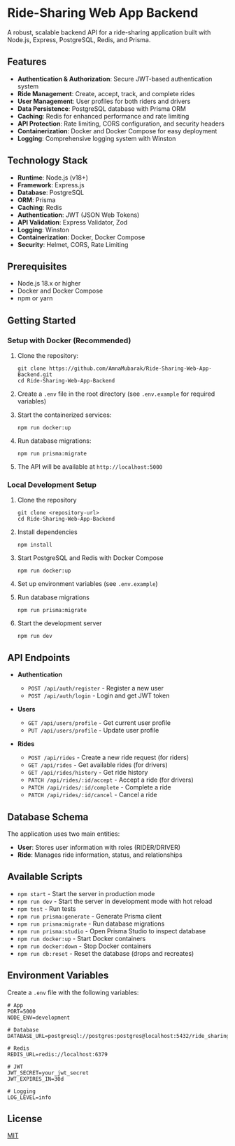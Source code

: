 # Ride-Sharing Web App Backend

A robust, scalable backend API for a ride-sharing application built with Node.js, Express, PostgreSQL, Redis, and Prisma.

## Features

- **Authentication & Authorization**: Secure JWT-based authentication system
- **Ride Management**: Create, accept, track, and complete rides
- **User Management**: User profiles for both riders and drivers
- **Data Persistence**: PostgreSQL database with Prisma ORM
- **Caching**: Redis for enhanced performance and rate limiting
- **API Protection**: Rate limiting, CORS configuration, and security headers
- **Containerization**: Docker and Docker Compose for easy deployment
- **Logging**: Comprehensive logging system with Winston

## Technology Stack

- **Runtime**: Node.js (v18+)
- **Framework**: Express.js
- **Database**: PostgreSQL
- **ORM**: Prisma
- **Caching**: Redis
- **Authentication**: JWT (JSON Web Tokens)
- **API Validation**: Express Validator, Zod
- **Logging**: Winston
- **Containerization**: Docker, Docker Compose
- **Security**: Helmet, CORS, Rate Limiting

## Prerequisites

- Node.js 18.x or higher
- Docker and Docker Compose
- npm or yarn

## Getting Started

### Setup with Docker (Recommended)

1. Clone the repository:
   ```
   git clone https://github.com/AmnaMubarak/Ride-Sharing-Web-App-Backend.git
   cd Ride-Sharing-Web-App-Backend
   ```

2. Create a `.env` file in the root directory (see `.env.example` for required variables)

3. Start the containerized services:
   ```
   npm run docker:up
   ```

4. Run database migrations:
   ```
   npm run prisma:migrate
   ```

5. The API will be available at `http://localhost:5000`

### Local Development Setup

1. Clone the repository
   ```
   git clone <repository-url>
   cd Ride-Sharing-Web-App-Backend
   ```

2. Install dependencies
   ```
   npm install
   ```

3. Start PostgreSQL and Redis with Docker Compose
   ```
   npm run docker:up
   ```

4. Set up environment variables (see `.env.example`)

5. Run database migrations
   ```
   npm run prisma:migrate
   ```

6. Start the development server
   ```
   npm run dev
   ```

## API Endpoints

- **Authentication**
  - `POST /api/auth/register` - Register a new user
  - `POST /api/auth/login` - Login and get JWT token

- **Users**
  - `GET /api/users/profile` - Get current user profile
  - `PUT /api/users/profile` - Update user profile

- **Rides**
  - `POST /api/rides` - Create a new ride request (for riders)
  - `GET /api/rides` - Get available rides (for drivers)
  - `GET /api/rides/history` - Get ride history
  - `PATCH /api/rides/:id/accept` - Accept a ride (for drivers)
  - `PATCH /api/rides/:id/complete` - Complete a ride
  - `PATCH /api/rides/:id/cancel` - Cancel a ride

## Database Schema

The application uses two main entities:

- **User**: Stores user information with roles (RIDER/DRIVER)
- **Ride**: Manages ride information, status, and relationships

## Available Scripts

- `npm start` - Start the server in production mode
- `npm run dev` - Start the server in development mode with hot reload
- `npm test` - Run tests
- `npm run prisma:generate` - Generate Prisma client
- `npm run prisma:migrate` - Run database migrations
- `npm run prisma:studio` - Open Prisma Studio to inspect database
- `npm run docker:up` - Start Docker containers
- `npm run docker:down` - Stop Docker containers
- `npm run db:reset` - Reset the database (drops and recreates)

## Environment Variables

Create a `.env` file with the following variables:

```
# App
PORT=5000
NODE_ENV=development

# Database
DATABASE_URL=postgresql://postgres:postgres@localhost:5432/ride_sharing_db

# Redis
REDIS_URL=redis://localhost:6379

# JWT
JWT_SECRET=your_jwt_secret
JWT_EXPIRES_IN=30d

# Logging
LOG_LEVEL=info
```

## License

[MIT](LICENSE) 